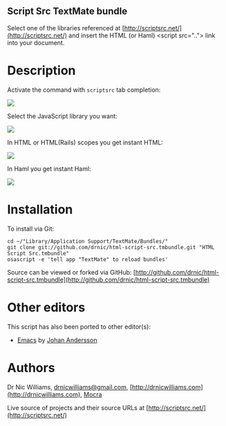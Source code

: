 Script Src TextMate bundle
--------------------

Select one of the libraries referenced at [http://scriptsrc.net/](http://scriptsrc.net/) and insert the HTML (or Haml) &lt;script src=".."&gt; link into your document.

Description
===========

Activate the command with `scriptsrc` tab completion:

<img src="http://img.skitch.com/20100522-r3kh25fn5txj63knmbsui4ryem.png">

Select the JavaScript library you want:

<img src="http://img.skitch.com/20100522-c5dn74941ari1g1ta2snddf9br.png">

In HTML or HTML(Rails) scopes you get instant HTML:

<img src="http://img.skitch.com/20100522-dpftxx4d67eerpjp48kyye5ie3.png">

In Haml you get instant Haml:

<img src="http://img.skitch.com/20100522-x997q5yf7udayuy9g65kn8skdr.png">

Installation
============

To install via Git:

    cd ~/"Library/Application Support/TextMate/Bundles/"
    git clone git://github.com/drnic/html-script-src.tmbundle.git "HTML Script Src.tmbundle"
    osascript -e 'tell app "TextMate" to reload bundles'

Source can be viewed or forked via GitHub: [http://github.com/drnic/html-script-src.tmbundle](http://github.com/drnic/html-script-src.tmbundle)

Other editors
=============

This script has also been ported to other editor(s):

* [Emacs](http://github.com/rejeep/html-script-src) by [Johan Andersson](http://github.com/rejeep)


Authors
=======

Dr Nic Williams, [drnicwilliams@gmail.com](mailto:drnicwilliams@gmail.com), [http://drnicwilliams.com](http://drnicwilliams.com), [Mocra](http://mocra.com)

Live source of projects and their source URLs at [http://scriptsrc.net/](http://scriptsrc.net/)
